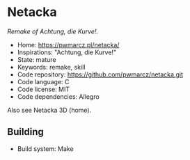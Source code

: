 # Netacka

_Remake of Achtung, die Kurve!._

- Home: https://pwmarcz.pl/netacka/
- Inspirations: "Achtung, die Kurve!"
- State: mature
- Keywords: remake, skill
- Code repository: https://github.com/pwmarcz/netacka.git
- Code language: C
- Code license: MIT
- Code dependencies: Allegro

Also see Netacka 3D (home).

## Building

- Build system: Make
